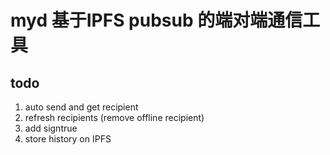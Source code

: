 # myd 基于IPFS pubsub 的端对端通信工具

## todo
1. auto send and get recipient
2. refresh recipients (remove offline recipient)
3. add signtrue
4. store history on IPFS